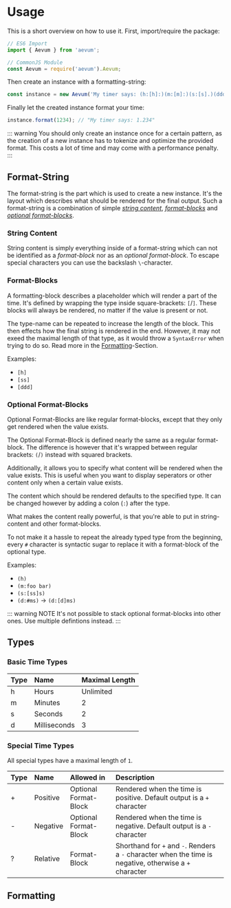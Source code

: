 # Usage

This is a short overview on how to use it.
First, import/require the package:

```javascript
// ES6 Import
import { Aevum } from 'aevum';

// CommonJS Module
const Aevum = require('aevum').Aevum;
```

Then create an instance with a formatting-string:

```javascript
const instance = new Aevum('My timer says: (h:[h]:)(m:[m]:)(s:[s].)(ddd)');
```

Finally let the created instance format your time:

```javascript
instance.format(1234); // "My timer says: 1.234"
```

::: warning
You should only create an instance once for a certain pattern, as the creation
of a new instance has to tokenize and optimize the provided format. This costs
a lot of time and may come with a performance penalty.
:::

## Format-String

The format-string is the part which is used to create a new instance.
It's the layout which describes what should be rendered for the final output.
Such a format-string is a combination of simple
[_string content_](#string-content), [ _format-blocks_](#format-blocks) and
[_optional format-blocks_](#optional-format-blocks).

### String Content

String content is simply everything inside of a format-string which can not
be identified as a _format-block_ nor as an _optional format-block_.
To escape special characters you can use the backslash `\`-character.

### Format-Blocks

A formatting-block describes a placeholder which will render a part of the
time. It's defined by wrapping the type inside square-brackets: `[`/`]`.
These blocks will always be rendered, no matter if the value is present or
not.

The type-name can be repeated to increase the length of the block.
This then effects how the final string is rendered in the end.
However, it may not exeed the maximal length of that type, as it would throw
a `SyntaxError` when trying to do so.
Read more in the [Formatting](#formatting)-Section.

Examples:
- `[h]`
- `[ss]`
- `[ddd]`

### Optional Format-Blocks

Optional Format-Blocks are like regular format-blocks, except that they only
get rendered when the value exists.

The Optional Format-Block is defined nearly the same as a regular format-block.
The difference is however that it's wrapped between regular brackets: `(`/`)`
instead with squared brackets.

Additionally, it allows you to specify what content will be rendered when the
value exists.
This is useful when you want to display seperators or other content only when
a certain value exists.

The content which should be rendered defaults to the specified type. It can be
changed however by adding a colon (`:`) after the type.

What makes the content really powerful, is that you're able to put in string-
content and other format-blocks.

To not make it a hassle to repeat the already typed type from the beginning,
every `#` character is syntactic sugar to replace it with a format-block of
the optional type.

Examples:
- `(h)`
- `(m:foo bar)`
- `(s:[ss]s)`
- `(d:#ms)` -> `(d:[d]ms)`

::: warning NOTE
It's not possible to stack optional format-blocks into other ones.
Use multiple defintions instead.
:::

## Types

### Basic Time Types

| Type | Name         | Maximal Length |
| :--- | :----------- | :------------- |
| h    | Hours        | Unlimited      |
| m    | Minutes      | 2              |
| s    | Seconds      | 2              |
| d    | Milliseconds | 3              |


### Special Time Types

All special types have a maximal length of `1`.

| Type | Name         | Allowed in            | Description
| :--- | :----------- | :-------------------- | :----------
| +    | Positive     | Optional Format-Block | Rendered when the time is positive. Default output is a `+` character
| -    | Negative     | Optional Format-Block | Rendered when the time is negative. Default output is a `-` character
| ?    | Relative     | Format-Block          | Shorthand for `+` and `-`. Renders a `-` character when the time is negative, otherwise a `+` character

## Formatting
